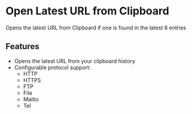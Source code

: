 # Open Latest URL from Clipboard

Opens the latest URL from Clipboard if one is found in the latest 6 entries

## Features

- Opens the latest URL from your clipboard history
- Configurable protocol support:
  - HTTP
  - HTTPS
  - FTP
  - File
  - Mailto
  - Tel
